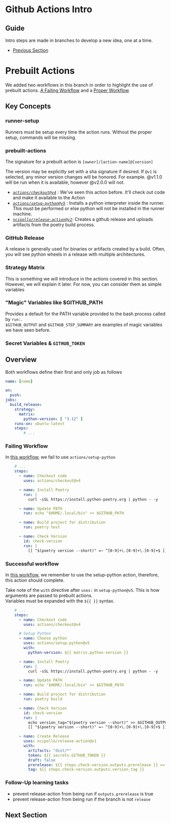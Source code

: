 # Github Actions Intro

## Guide  
Intro steps are made in branches to develop a new idea, one at a time.

- [Previous Section](https://github.com/BlueBastion/DEV-github-actions-example/tree/02-running-a-script)
<!-- - [Next Section]() -->

# Prebuilt Actions

We added two workflows in this branch in order to highlight the use of prebuilt actions. 
[A Failing Workflow](https://github.com/BlueBastion/DEV-github-actions-example/blob/03-prebuilt-actions/.github/workflows/i-fail.yml) 
and a [Proper Workflow](https://github.com/BlueBastion/DEV-github-actions-example/blob/03-prebuilt-actions/.github/workflows/set-up-python.yml)

## Key Concepts

### runner-setup
Runners must be setup every time the action runs. Without the proper setup, commands will be missing.

### prebuilt-actions
The signature for a prebuilt action is `[owner]/[action-name]@[version]`  

The version may be explicitly set with a sha signature if desired. If `@v1` is selected, 
any minor version changes will be honored.  For example. @v1.1.0 will be run when it is available, 
however @v2.0.0 will not.

- [*`actions/checkout@v4`*](https://github.com/marketplace/actions/checkout) : 
    We've seen this action before. It'll check out code and make it available to the Action
- [*`actions/setup-python@v5`*](https://github.com/marketplace/actions/setup-python) : 
    Installs a python interpreter inside the runner. 
    This must be performed or else python will not be installed in the runner machine.
- [*`ncipollo/release-action@v1`*](https://github.com/marketplace/actions/create-release): 
    Creates a github release and uploads artifacts from the poetry build process.

### GitHub Release
A release is generally used for binaries or artifacts created by a build. 
Often, you will see python wheels in a release with multiple architectures.

### Strategy Matrix
This is something we will introduce in the actions covered in this section.  
However, we will explain it later. For now, you can consider them as simple variables

### "Magic" Variables like $GITHUB_PATH
Provides a default for the PATH variable provided to the bash process called by `run:`.  
`$GITHUB_OUTPUT` and `$GITHUB_STEP_SUMMARY` are examples of magic variables we have seen before.

### Secret Variables & `GITHUB_TOKEN`

## Overview
Both workflows define their first and only job as follows
```yaml
name: [name]

on:
  push:
jobs:
  build_release:
    strategy:
      matrix:
        python-version: [ "3.12" ]
    runs-on: ubuntu-latest
    steps:
        # ...
```

### Failing Workflow
In [this workflow](https://github.com/BlueBastion/DEV-github-actions-example/blob/03-prebuilt-actions/.github/workflows/i-fail.yml), we fail to use `actions/setup-python`
```yaml
    # ...
    steps:
      - name: Checkout code
        uses: actions/checkout@v4

      - name: Install Poetry
        run: |
          curl -sSL https://install.python-poetry.org | python - -y

      - name: Update PATH
        run: echo "$HOME/.local/bin" >> $GITHUB_PATH

      - name: Build project for distribution
        run: poetry test

      - name: Check Version
        id: check-version
        run: |
          [[ "$(poetry version --short)" =~ ^[0-9]+\.[0-9]+\.[0-9]+$ ]] || echo prerelease=true >> $GITHUB_OUTPUT
```

### Successful workflow
In [this workflow](https://github.com/BlueBastion/DEV-github-actions-example/blob/03-prebuilt-actions/.github/workflows/set-up-python.yml), 
we remember to use the setup-python action, therefore, this action should complete.  

Take note of the `with` directive after `uses:` in `setup-python@v5`.  This is how arguments are passed to prebuilt actions.  
Variables must be expanded with the `${{ }}` syntax.

```yaml
    # ...
    steps:
      - name: Checkout code
        uses: actions/checkout@v4

      # Setup Python
      - name: Choose python
        uses: actions/setup-python@v5
        with:
          python-version: ${{ matrix.python-version }}

      - name: Install Poetry
        run: |
          curl -sSL https://install.python-poetry.org | python - -y

      - name: Update PATH
        run: echo "$HOME/.local/bin" >> $GITHUB_PATH

      - name: Build project for distribution
        run: poetry build

      - name: Check Version
        id: check-version
        run: |
          echo version_tag="$(poetry version --short)" >> $GITHUB_OUTPUT
          [[ "$(poetry version --short)" =~ ^[0-9]+\.[0-9]+\.[0-9]+$ ]] || echo prerelease=true >> $GITHUB_OUTPUT

      - name: Create Release
        uses: ncipollo/release-action@v1
        with:
          artifacts: "dist/*"
          token: ${{ secrets.GITHUB_TOKEN }}
          draft: false
          prerelease: ${{ steps.check-version.outputs.prerelease }} == 'true'
          tag: ${{ steps.check-version.outputs.version_tag }}
```

### Follow-Up learning tasks
- prevent release-action from being run if `outputs.prerelease` is true
- prevent release-action from being run if the branch is not `release`

## Next Section

